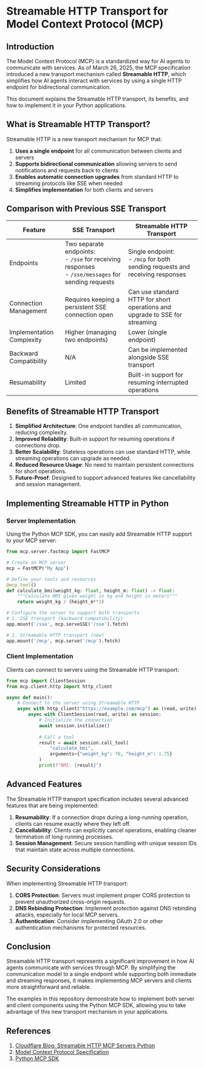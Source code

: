 # Streamable HTTP Transport for Model Context Protocol (MCP)

## Introduction

The Model Context Protocol (MCP) is a standardized way for AI agents to communicate with services. As of March 26, 2025, the MCP specification introduced a new transport mechanism called **Streamable HTTP**, which simplifies how AI agents interact with services by using a single HTTP endpoint for bidirectional communication.

This document explains the Streamable HTTP transport, its benefits, and how to implement it in your Python applications.

## What is Streamable HTTP Transport?

Streamable HTTP is a new transport mechanism for MCP that:

1. **Uses a single endpoint** for all communication between clients and servers
2. **Supports bidirectional communication** allowing servers to send notifications and requests back to clients
3. **Enables automatic connection upgrades** from standard HTTP to streaming protocols like SSE when needed
4. **Simplifies implementation** for both clients and servers

## Comparison with Previous SSE Transport

| Feature | SSE Transport | Streamable HTTP Transport |
|---------|--------------|--------------------------|
| Endpoints | Two separate endpoints:<br>- `/sse` for receiving responses<br>- `/sse/messages` for sending requests | Single endpoint:<br>- `/mcp` for both sending requests and receiving responses |
| Connection Management | Requires keeping a persistent SSE connection open | Can use standard HTTP for short operations and upgrade to SSE for streaming |
| Implementation Complexity | Higher (managing two endpoints) | Lower (single endpoint) |
| Backward Compatibility | N/A | Can be implemented alongside SSE transport |
| Resumability | Limited | Built-in support for resuming interrupted operations |

## Benefits of Streamable HTTP Transport

1. **Simplified Architecture**: One endpoint handles all communication, reducing complexity.
2. **Improved Reliability**: Built-in support for resuming operations if connections drop.
3. **Better Scalability**: Stateless operations can use standard HTTP, while streaming operations can upgrade as needed.
4. **Reduced Resource Usage**: No need to maintain persistent connections for short operations.
5. **Future-Proof**: Designed to support advanced features like cancellability and session management.

## Implementing Streamable HTTP in Python

### Server Implementation

Using the Python MCP SDK, you can easily add Streamable HTTP support to your MCP server:

```python
from mcp.server.fastmcp import FastMCP

# Create an MCP server
mcp = FastMCP("My App")

# Define your tools and resources
@mcp.tool()
def calculate_bmi(weight_kg: float, height_m: float) -> float:
    """Calculate BMI given weight in kg and height in meters"""
    return weight_kg / (height_m**2)

# Configure the server to support both transports
# 1. SSE transport (backward compatibility)
app.mount('/sse', mcp.serveSSE('/sse').fetch)

# 2. Streamable HTTP transport (new)
app.mount('/mcp', mcp.serve('/mcp').fetch)
```

### Client Implementation

Clients can connect to servers using the Streamable HTTP transport:

```python
from mcp import ClientSession
from mcp.client.http import http_client

async def main():
    # Connect to the server using Streamable HTTP
    async with http_client("https://example.com/mcp") as (read, write):
        async with ClientSession(read, write) as session:
            # Initialize the connection
            await session.initialize()
            
            # Call a tool
            result = await session.call_tool(
                "calculate_bmi", 
                arguments={"weight_kg": 70, "height_m": 1.75}
            )
            print(f"BMI: {result}")
```

## Advanced Features

The Streamable HTTP transport specification includes several advanced features that are being implemented:

1. **Resumability**: If a connection drops during a long-running operation, clients can resume exactly where they left off.
2. **Cancellability**: Clients can explicitly cancel operations, enabling cleaner termination of long-running processes.
3. **Session Management**: Secure session handling with unique session IDs that maintain state across multiple connections.

## Security Considerations

When implementing Streamable HTTP transport:

1. **CORS Protection**: Servers must implement proper CORS protection to prevent unauthorized cross-origin requests.
2. **DNS Rebinding Protection**: Implement protection against DNS rebinding attacks, especially for local MCP servers.
3. **Authentication**: Consider implementing OAuth 2.0 or other authentication mechanisms for protected resources.

## Conclusion

Streamable HTTP transport represents a significant improvement in how AI agents communicate with services through MCP. By simplifying the communication model to a single endpoint while supporting both immediate and streaming responses, it makes implementing MCP servers and clients more straightforward and reliable.

The examples in this repository demonstrate how to implement both server and client components using the Python MCP SDK, allowing you to take advantage of this new transport mechanism in your applications.

## References

1. [Cloudflare Blog: Streamable HTTP MCP Servers Python](https://blog.cloudflare.com/streamable-http-mcp-servers-python/)
2. [Model Context Protocol Specification](https://modelcontextprotocol.io/specification/2025-03-26/basic/transports)
3. [Python MCP SDK](https://github.com/modelcontextprotocol/python-sdk)
